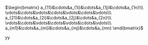 $\begin{bmatrix}  
a_{11}&\cdots&a_{1i}&\cdots&a_{1j}&\cdots&a_{1n}\\\  
\vdots&\cdots&\vdots&\cdots&\vdots&\cdots&\vdots\\\ a_{21}&\cdots&a_{2i}&\cdots&a_{2j}&\cdots&a_{2n}\\\  
\vdots&\cdots&\vdots&\cdots&\vdots&\cdots&\vdots\\\  
a_{m1}&\cdots&a_{mi}&\cdots&a_{mj}&\cdots&a_{mn}  
\end{bmatrix}$  
  
yy  
